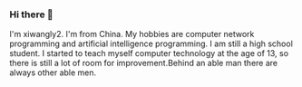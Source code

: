 ### Hi there 👋

<!--
**xiwangly2/xiwangly2** is a ✨ _special_ ✨ repository because its `README.md` (this file) appears on your GitHub profile.

Here are some ideas to get you started:

- 🔭 I’m currently working on ...
- 🌱 I’m currently learning ...
- 👯 I’m looking to collaborate on ...
- 🤔 I’m looking for help with ...
- 💬 Ask me about ...
- 📫 How to reach me: ...
- 😄 Pronouns: ...
- ⚡ Fun fact: ...
-->

I'm xiwangly2. I'm from China. My hobbies are computer network programming and artificial intelligence programming. I am still a high school student. I started to teach myself computer technology at the age of 13, so there is still a lot of room for improvement.Behind an able man there are always other able men.
